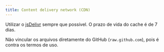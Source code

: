 ```yaml
---
title: Content delivery network (CDN)
---
```


Utilizar o [jsDelivr](https://github.com/jsdelivr/jsdelivr) sempre que possível. O prazo de vida do cache é de 7 dias.

Não vincular os arquivos diretamente do GitHub (`raw.github.com`), pois é contra os termos de uso.
